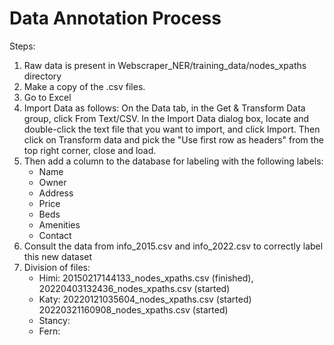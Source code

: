 # Data Annotation Process

Steps:

1. Raw data is present in Webscraper_NER/training_data/nodes_xpaths directory
2. Make a copy of the .csv files.
3. Go to Excel
4. Import Data as follows: On the Data tab, in the Get & Transform Data group, click From Text/CSV. In the Import Data dialog box, locate and double-click the text file that you want to import, and click Import. Then click on Transform data and pick the "Use first row as headers" from the top right corner, close and load. 
5. Then add a column to the database for labeling with the following labels:
    * Name
    * Owner
    * Address
    * Price
    * Beds
    * Amenities
    * Contact
6. Consult the data from info_2015.csv and info_2022.csv to correctly label this new dataset
7. Division of files:
   * Himi: 20150217144133_nodes_xpaths.csv (finished), 20220403132436_nodes_xpaths.csv (started)
   * Katy: 20220121035604_nodes_xpaths.csv (started)
            20220321160908_nodes_xpaths.csv (started)
   * Stancy:
   * Fern: 
